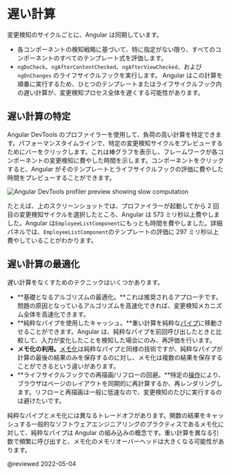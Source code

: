 # 遅い計算

変更検知のサイクルごとに、Angular は同期しています。

- 各コンポーネントの検知戦略に基づいて、特に指定がない限り、すべてのコンポーネントのすべてのテンプレート式を評価します。
- `ngDoCheck`、`ngAfterContentChecked`、`ngAfterViewChecked`、および `ngOnChanges` のライフサイクルフックを実行します。
Angular はこの計算を順番に実行するため、ひとつのテンプレートまたはライフサイクルフック内の遅い計算が、変更検知プロセス全体を遅くする可能性があります。

## 遅い計算の特定

Angular DevTools のプロファイラーを使用して、負荷の高い計算を特定できます。パフォーマンスタイムラインで、特定の変更検知サイクルをプレビューするためにバーをクリックします。これは棒グラフを表示し、フレームワークが各コンポーネントの変更検知に費やした時間を示します。コンポーネントをクリックすると、Angular がそのテンプレートとライフサイクルフックの評価に費やした時間をプレビューすることができます。

<div class="lightbox">
  <img alt="Angular DevTools profiler preview showing slow computation" src="generated/images/guide/change-detection/slow-computations.png">
</div>

たとえば、上のスクリーンショットでは、プロファイラーが起動してから 2 回目の変更検知サイクルを選択したところ、Angular は 573 ミリ秒以上費やしました。Angular は`EmployeeListComponent`にもっとも時間を費やしました。詳細パネルでは、`EmployeeListComponent`のテンプレートの評価に 297 ミリ秒以上費やしていることがわかります。


## 遅い計算の最適化

遅い計算をなくすためのテクニックはいくつかあります。

- **基礎となるアルゴリズムの最適化。**これは推奨されるアプローチです。問題の原因となっているアルゴリズムを高速化できれば、変更検知メカニズム全体を高速化できます。
- **純粋なパイプを使用したキャッシュ。**重い計算を純粋な[パイプ](https://angular.jp/guide/pipes)に移動させることができます。Angular は、純粋なパイプを前回呼び出したときと比較して、入力が変化したことを検知した場合にのみ、再評価を行います。
- **メモ化の利用。**[メモ化](https://ja.wikipedia.org/wiki/%E3%83%A1%E3%83%A2%E5%8C%96)は純粋なパイプと同様の技術ですが、純粋なパイプが計算の最後の結果のみを保存するのに対し、メモ化は複数の結果を保存することができるという違いがあります。
- **ライフサイクルフックでの再描画/リフローの回避。**特定の[操作](https://web.dev/avoid-large-complex-layouts-and-layout-thrashing/)により、ブラウザはページのレイアウトを同期的に再計算するか、再レンダリングします。リフローと再描画は一般に低速なので、変更検知のたびに実行するのは避けたいです。

純粋なパイプとメモ化には異なるトレードオフがあります。関数の結果をキャッシュする一般的なソフトウェアエンジニアリングのプラクティスであるメモ化に対して、純粋なパイプは Angular の組み込みの概念です。重い計算を異なる引数で頻繁に呼び出すと、メモ化のメモリオーバーヘッドは大きくなる可能性があります。

@reviewed 2022-05-04
